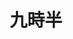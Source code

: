 ---
title: 九時半
description: 9点半
kana: くじはん
pronunciation: kujihann
pubDate: 2024-08-19 00:00:29
lessonIndex: 4
---